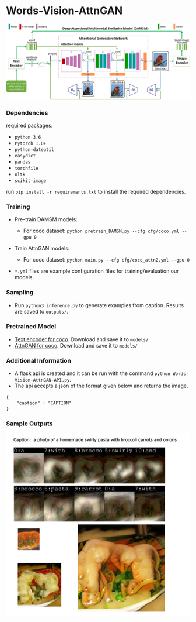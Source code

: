# Words-Vision-AttnGAN

<img src="framework.png"/>

### Dependencies

required packages: 

- `python 3.6`
- `Pytorch 1.0+`
- `python-dateutil`
- `easydict`
- `pandas`
- `torchfile`
- `nltk`
- `scikit-image`

run `pip install -r requirements.txt` to install the required dependencies.

### Training

- Pre-train DAMSM models:
  - For coco dataset: `python pretrain_DAMSM.py --cfg cfg/coco.yml --gpu 0`
 
- Train AttnGAN models:
  - For coco dataset: `python main.py --cfg cfg/coco_attn2.yml --gpu 0`

- `*.yml` files are example configuration files for training/evaluation our models.

### Sampling
- Run `python3 inference.py` to generate examples from caption. Results are saved to `outputs/`. 

### Pretrained Model
- [Text encoder for coco](https://drive.google.com/open?id=1zIrXCE9F6yfbEJIbNP5-YrEe2pZcPSGJ). Download and save it to `models/`
- [AttnGAN for coco](https://drive.google.com/open?id=1i9Xkg9nU74RAvkcqKE-rJYhjvzKAMnCi). Download and save it to `models/`

### Additional Information

- A flask api is created and it can be run with the command `python Words-Vision-AttnGAN-API.py`.
- The api accepts a json of the format given below and returns the image.
```
{
    "caption" : "CAPTION"
}
```

### Sample Outputs

<img src="sample_output.png"/>

